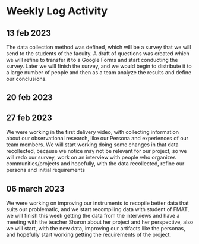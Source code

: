 # Weekly Log Activity

## 13 feb 2023

The data collection method was defined, which will be a survey that we will send to the students of the faculty. A draft of questions was created which we will refine to transfer it to a Google Forms and start conducting the survey.
Later we will finish the survey, and we would begin to distribute it to a large number of people and then as a team analyze the results and define our conclusions.

## 20 feb 2023

## 27 feb 2023

We were working in the first delivery video, with collecting information about our observational research, like our Persona and experiences of our team members. We will start working doing some changes in that data recollected, because we notice may not be relevant for our project, so we will redo our survey, work on an interview with people who organizes communities/projects and hopefully, with the data recollected, refine our persona and initial requirements

## 06 march 2023

We were working on improving our instruments to recopile better data that suits our problematic, and we start recompiling data with student of FMAT, we will finish this week getting the data from the interviews and have a meeting with the teacher Sharon about her project and her perspective, also we will start, with the new data, improving our artifacts like the personas, and hopefully start working getting the requirements of the project.

